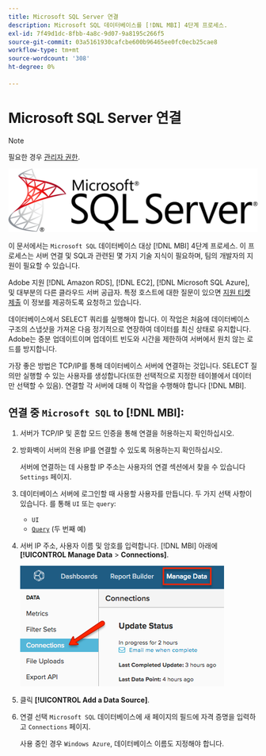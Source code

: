```yaml
---
title: Microsoft SQL Server 연결
description: Microsoft SQL 데이터베이스를 [!DNL MBI] 4단계 프로세스.
exl-id: 7f49d1dc-8fbb-4a8c-9d07-9a8195c266f5
source-git-commit: 03a5161930cafcbe600b96465ee0fc0ecb25cae8
workflow-type: tm+mt
source-wordcount: '308'
ht-degree: 0%

---
```


# Microsoft SQL Server 연결

>[!NOTE]
>
>필요한 경우 [관리자 권한](../../../administrator/user-management/user-management.md).

![](../../../assets/MicrosoftSQLServer-logo.png)

이 문서에서는 `Microsoft SQL` 데이터베이스 대상 [!DNL MBI] 4단계 프로세스. 이 프로세스는 서버 연결 및 SQL과 관련된 몇 가지 기술 지식이 필요하며, 팀의 개발자의 지원이 필요할 수 있습니다.

Adobe 지원 [!DNL Amazon RDS], [!DNL EC2], [!DNL Microsoft SQL Azure], 및 대부분의 다른 클라우드 서버 공급자. 특정 호스트에 대한 질문이 있으면 [지원 티켓 제출](../../../guide-overview.md) 이 정보를 제공하도록 요청하고 있습니다.

데이터베이스에서 SELECT 쿼리를 실행해야 합니다. 이 작업은 처음에 데이터베이스 구조의 스냅샷을 가져온 다음 정기적으로 연장하여 데이터를 최신 상태로 유지합니다. Adobe는 증분 업데이트이며 업데이트 빈도와 시간을 제한하여 서버에서 원치 않는 로드를 방지합니다.

가장 좋은 방법은 TCP/IP를 통해 데이터베이스 서버에 연결하는 것입니다. SELECT 질의만 실행할 수 있는 사용자를 생성합니다(또한 선택적으로 지정한 테이블에서 데이터만 선택할 수 있음). 연결할 각 서버에 대해 이 작업을 수행해야 합니다 [!DNL MBI].

## 연결 중 `Microsoft SQL` to [!DNL MBI]:

1. 서버가 TCP/IP 및 혼합 모드 인증을 통해 연결을 허용하는지 확인하십시오.

1. 방화벽이 서버의 전용 IP를 연결할 수 있도록 허용하는지 확인하십시오.

   서버에 연결하는 데 사용할 IP 주소는 사용자의 연결 섹션에서 찾을 수 있습니다 `Settings` 페이지.

1. 데이터베이스 서버에 로그인할 때 사용할 사용자를 만듭니다.  두 가지 선택 사항이 있습니다. 를 통해 `UI` 또는 `query`:
   * `UI`
   * [`Query`](http://sqlserverplanet.com/security/add-user) (두 번째 예)

1. 서버 IP 주소, 사용자 이름 및 암호를 입력합니다. [!DNL MBI] 아래에 **[!UICONTROL Manage Data** > **Connections]**.

   ![](../../../assets/manage-data-connections.png)

1. 클릭 **[!UICONTROL Add a Data Source]**.

1. 연결 선택 `Microsoft SQL` 데이터베이스에 새 페이지의 필드에 자격 증명을 입력하고 `Connections` 페이지.

   사용 중인 경우 `Windows Azure`, 데이터베이스 이름도 지정해야 합니다.
